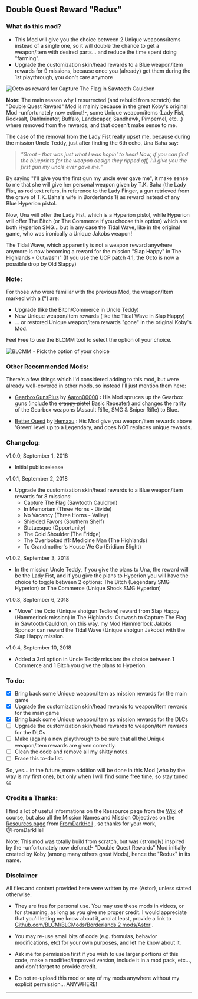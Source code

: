## Double Quest Reward "Redux"

### What do this mod?

 - This Mod will give you the choice between 2 Unique weapons/items instead of a single one, so it will double the chance to get a weapon/item with desired parts... and reduce the time spent doing "farming".
 - Upgrade the customization skin/head rewards to a Blue weapon/item rewards for 9 missions, because once you (already) get them during the 1st playthrough, you don't care anymore

![Octo as reward for Capture The Flag in Sawtooth Cauldron](https://i.imgur.com/ObFnzWS.png)
 
**Note:** The main reason why I resurrected (and rebuild from scratch) the "Double Quest Reward" Mod is mainly because in the great Koby's original Mod -unfortunately now extinct!-, some Unique weapon/items (Lady Fist, Rocksalt, Dahlminator, Buffalo, Landscaper, Sandhawk, Pimpernel, etc...) where removed from the rewards, and that doesn't make sense to me.

The case of the removal from the Lady Fist really upset me, because during the mission Uncle Teddy, just after finding the 6th echo, Una Baha say: 

 > *"Great - that was just what I was hopin' to hear! Now, if you can find the blueprints for the weapon design they ripped off, I'll give you the first gun my uncle ever gave me."* 

By saying "I'll give you the first gun my uncle ever gave me", it make sense to me that she will give her personal weapon given by T.K. Baha (the Lady Fist, as red text refers, in reference to the Lady Finger, a gun retrieved from the grave of T.K. Baha's wife in Borderlands 1) as reward instead of any Blue Hyperion pistol. 

Now, Una will offer the Lady Fist, which is a Hyperion pistol, while Hyperion will offer The Bitch (or The Commerce if you choose this option) which are both Hyperion SMG... but in any case the Tidal Wave, like in the original game, who was ironically a Unique Jakobs weapon!

The Tidal Wave, which apparently is not a weapon reward anywhere anymore is now becoming a reward for the mission "Slap Happy" in The Highlands - Outwash)" (If you use the UCP patch 4.1, the Octo is now a possible drop by Old Slappy)

### Note: 

For those who were familiar with the previous Mod, the weapon/Item marked with a (*) are:
 - Upgrade (like the Bitch/Commerce in Uncle Teddy) 
 - New Unique weapon/item rewards (like the Tidal Wave in Slap Happy) 
 - ... or restored Unique weapon/item rewards "gone" in the original Koby's Mod. 
 
Feel Free to use the BLCMM tool to select the option of your choice.

![BLCMM - Pick the option of your choice](https://i.imgur.com/jU3Ef7j.png)

### Other Recommended Mods:

There's a few things which I'd considered adding to this mod, but were already well-covered in other mods, so instead I'll just mention them here:

- [GearboxGunsPlus](https://github.com/BLCM/BLCMods/blob/eca477d33671be540718c816662cb08f4f0ad1cd/Borderlands%202%20mods/Aaron0000/Gear%20Packs/GearboxGunsPlus.txt) by [Aaron00000](https://github.com/BLCM/BLCMods/tree/master/Borderlands%202%20mods/Aaron0000) : His Mod spruces up the Gearbox guns (include the ~~crappy pistol~~ Basic Repeater) and changes the rarity of the Gearbox weapons (Assault Rifle, SMG & Sniper Rifle) to Blue.

- [Better Quest](https://github.com/BLCM/BLCMods/blob/master/Borderlands%202%20mods/Hemaxhu/Quest%20Rewards/Better%20Quests) by [Hemaxu](https://github.com/BLCM/BLCMods/tree/master/Borderlands%202%20mods/Hemaxhu) : His Mod give you weapon/item rewards above 'Green' level up to a Legendary, and does NOT replaces unique rewards.

### Changelog:

v1.0.0, September 1, 2018
 - Initial public release

v1.0.1, September 2, 2018
 - Upgrade the customization skin/head rewards to a Blue weapon/item rewards for 8 missions:
   - Capture The Flag (Sawtooth Cauldron) 
   - In Memoriam (Three Horns - Divide)
   - No Vacancy (Three Horns - Valley)
   - Shielded Favors (Southern Shelf) 
   - Statuesque (Opportunity) 
   - The Cold Shoulder (The Fridge)
   - The Overlooked #1: Medicine Man (The Highlands)
   - To Grandmother's House We Go (Eridium Blight)
   
v1.0.2, September 3, 2018   
 - In the mission Uncle Teddy, if you give the plans to Una, the reward will be the Lady Fist, and if you give the plans to Hyperion you will have the choice to toggle between 2 options: The Bitch (Legendary SMG Hyperion) or The Commerce (Unique Shock SMG Hyperion)
 
v1.0.3, September 6, 2018
  - "Move" the Octo (Unique shotgun Tediore) reward from Slap Happy (Hammerlock mission) in The Highlands: Outwash to Capture The Flag in Sawtooth Cauldron, on this way, my Mod Hammerlock Jakobs Sponsor can reward the Tidal Wave (Unique shotgun Jakobs) with the Slap Happy mission.

v1.0.4, September 10, 2018  
  - Added a 3rd option in Uncle Teddy mission: the choice between 1 Commerce and 1 Bitch you give the plans to Hyperion. 

### To do:

- [x] Bring back some Unique weapon/Item as mission rewards for the main game
- [x] Upgrade the customization skin/head rewards to weapon/item rewards for the main game
- [x] Bring back some Unique weapon/Item as mission rewards for the DLCs
- [ ] Upgrade the customization skin/head rewards to weapon/item rewards for the DLCs
- [ ] Make (again) a new playthrough to be sure that all the Unique weapon/item rewards are given correctly.
- [ ] Clean the code and remove all my ~~shitty~~ notes.
- [ ] Erase this to-do list.

So, yes... in the future, more addition will be done in this Mod (who by the way is my first one), but only when I will find some free time, so stay tuned :wink:

### Credits a Thanks:

I find a lot of useful informations on the Ressource page from the [Wiki](https://github.com/BLCM/BLCMods/wiki) of course, but also all the Mission Names and Mission Objectives on the [Resources page](https://github.com/BLCM/BLCMods/tree/master/Borderlands%202%20mods/FromDarkHell/Resources) from [FromDarkHell](https://github.com/BLCM/BLCMods/tree/master/Borderlands%202%20mods/FromDarkHell) , so thanks for your work, @FromDarkHell 

Note: This mod was totally build from scratch, but was (strongly) inspired by the -unfortunately now defunct!- "Double Quest Rewards" Mod initially created by Koby (among many others great Mods), hence the "Redux" in its name.

### Disclaimer

All files and content provided here were written by me (Astor), unless stated otherwise.

- They are free for personal use. You may use these mods in videos, or for streaming, as long as you give me proper credit. I would appreciate that you'll letting me know about it, and at least, provide a link to [Github.com/BLCM/BLCMods/Borderlands 2 mods/Astor](https://github.com/BLCM/BLCMods/tree/master/Borderlands%202%20mods/Astor) .

- You may re-use small bits of code (e.g. formulas, behavior modifications, etc) for your own purposes, and let me know about it. 

- Ask me for permission first if you wish to use larger portions of this code, make a modified/improved version, include it in a mod pack, etc..., and don't forget to provide credit.

- Do not re-upload this mod or any of my mods anywhere without my explicit permission... ANYWHERE!

* * * * *
